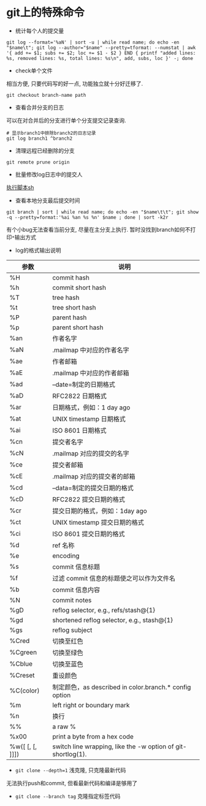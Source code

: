 # git上的特殊命令

* 统计每个人的提交量
```
git log --format='%aN' | sort -u | while read name; do echo -en "$name\t"; git log --author="$name" --pretty=tformat: --numstat | awk '{ add += $1; subs += $2; loc += $1 - $2 } END { printf "added lines: %s, removed lines: %s, total lines: %s\n", add, subs, loc }' -; done
```


* check单个文件

相当方便, 只要代码写的好一点, 功能独立就十分好迁移了.

```
git checkout branch-name path
```

* 查看合并分支的日志

可以在对合并后的分支进行单个分支提交记录查询.

```
# 显示branch1中排除branch2的日志记录
git log branch1 ^branch2
```

* 清理远程已经删除的分支

```
git remote prune origin
```

* 批量修改log日志中的提交人

[执行脚本sh](/code/shell/modify_git_commit_user.sh)

* 查看本地分支最后提交时间

`git branch | sort | while read name; do echo -en "$name\t\t"; git show -q --pretty=format:'%ai %an %s %n' $name ; done | sort -k2r`

有个小bug无法查看当前分支, 尽量在主分支上执行. 暂时没找到branch如何不打印`*`输出方式

* log的格式输出说明

| 参数 | 说明 |
| --- | --- |
| %H | commit hash |
| %h | commit short hash |
| %T | tree hash |
| %t | tree short hash |
| %P | parent hash |
| %p | parent short hash |
| %an | 作者名字 |
| %aN | .mailmap 中对应的作者名字 |
| %ae | 作者邮箱 |
| %aE | .mailmap 中对应的作者邮箱 |
| %ad | –date=制定的日期格式 |
| %aD | RFC2822 日期格式 |
| %ar | 日期格式，例如：1 day ago |
| %at | UNIX timestamp 日期格式 |
| %ai | ISO 8601 日期格式 |
| %cn | 提交者名字 |
| %cN | .mailmap 对应的提交的名字 |
| %ce | 提交者邮箱 |
| %cE | .mailmap 对应的提交者的邮箱 |
| %cd | –data=制定的提交日期的格式 |
| %cD | RFC2822 提交日期的格式 |
| %cr | 提交日期的格式，例如：1day ago |
| %ct | UNIX timestamp 提交日期的格式 |
| %ci | ISO 8601 提交日期的格式 |
| %d | ref 名称 |
| %e | encoding |
| %s | commit 信息标题 |
| %f | 过滤 commit 信息的标题使之可以作为文件名 |
| %b | commit 信息内容 |
| %N | commit notes |
| %gD | reflog selector, e.g., refs/stash@{1} |
| %gd | shortened reflog selector, e.g., stash@{1} |
| %gs | reflog subject |
| %Cred | 切换至红色 |
| %Cgreen | 切换至绿色 |
| %Cblue | 切换至蓝色 |
| %Creset | 重设颜色 |
| %C(color) | 制定颜色，as described in color.branch.\* config option |
| %m | left right or boundary mark |
| %n | 换行 |
| %% | a raw % |
| %x00 | print a byte from a hex code |
| %w(\[ \[, \[, \]\]\]) | switch line wrapping, like the \-w option of git\-shortlog(1). |

* `git clone --depth=1` 浅克隆, 只克隆最新代码

无法执行push和commit, 但看最新代码和编译是够用了

* `git clone --branch tag` 克隆指定标签代码
